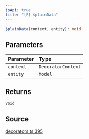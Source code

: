 ```yaml
---
jsApi: true
title: "[F] $plainData"
---
```


```ts
$plainData(context, entity): void
```

## Parameters

| Parameter | Type               |
| :-------- | :----------------- |
| `context` | `DecoratorContext` |
| `entity`  | `Model`            |

## Returns

`void`

## Source

[decorators.ts:395](https://github.com/markcowl/cadl/blob/1a6d2b70/packages/http/src/decorators.ts#L395)
